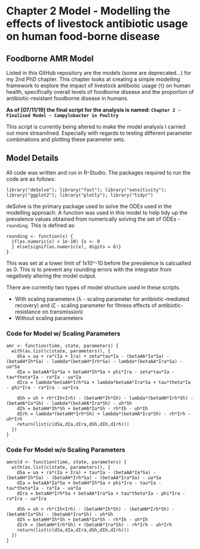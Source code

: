 # Chapter 2 Model - Modelling the effects of livestock antibiotic usage on human food-borne disease

## Foodborne AMR Model

Listed in this GitHub repository are the models (some are deprecated...) for my 2nd PhD chapter. This chapter looks at creating a simple modelling framework to explore the impact of livestock antibiotic usage (τ) on human health, specifically overall levels of foodborne disease and the proportion of antibiotic-resistant foodborne disease in humans.

**As of [07/11/19] the final script for the analysis is named: ```Chapter 2 - Finalised Model - Campylobacter in Poultry```**

This script is currently being altered to make the model analysis I carried out more streamlined. Especially with regards to testing different parameter combinations and plotting these parameter sets. 

## Model Details

All code was written and run in R-Studio. The packages required to run the code are as follows:

```library("deSolve"); library("fast"); library("sensitivity"); library("ggplot2"); library("plotly"); library("tidyr")```

deSolve is the primary package used to solve the ODEs used in the modelling approach. A function was used in this model to help tidy up the prevalence values obtained from numerically solving the set of ODEs - ```rounding```. This is defined as:

```
rounding <- function(x) {
  if(as.numeric(x) < 1e-10) {x <- 0
  } else{signif(as.numeric(x), digits = 6)}
}
```

This was set at a lower limit of 1x10^-10 before the prevalence is calcualted as 0. This is to prevent any rounding errors with the integrator from negatively altering the model output. 

There are currently two types of model structure used in these scripts. 
- With scaling parameters (λ - scaling parameter for antibiotic-mediated recovery) and (ζ - scaling parameter for fitness effects of antibiotic-resistance on transmission)
- Without scaling parameters 

### Code for Model w/ Scaling Parameters 

```
amr <- function(time, state, parameters) {
  with(as.list(c(state, parameters)), {
    dSa = ua + ra*(Ia + Ira) + zeta*tau*Ia - (betaAA*Ia*Sa) - (betaAH*Ih*Sa) - lambda*(betaAH*Irh*Sa) - lambda*(betaAA*Ira*Sa) - ua*Sa  
    dIa = betaAA*Ia*Sa + betaAH*Ih*Sa + phi*Ira - zeta*tau*Ia - tau*theta*Ia - ra*Ia - ua*Ia
    dIra = lambda*betaAH*Irh*Sa + lambda*betaAA*Ira*Sa + tau*theta*Ia - phi*Ira - ra*Ira - ua*Ira
    
    dSh = uh + rh*(Ih+Irh) - (betaHH*Ih*Sh) - lambda*(betaHH*Irh*Sh) - (betaHA*Ia*Sh) - lambda*(betaHA*Ira*Sh) - uh*Sh 
    dIh = betaHH*Ih*Sh + betaHA*Ia*Sh - rh*Ih - uh*Ih 
    dIrh = lambda*(betaHH*Irh*Sh) + lambda*(betaHA*Ira*Sh) - rh*Irh - uh*Irh 
    return(list(c(dSa,dIa,dIra,dSh,dIh,dIrh)))
  })
}
```

### Code For Model w/o Scaling Parameters 

```
amrold <- function(time, state, parameters) {
  with(as.list(c(state, parameters)), {
    dSa = ua + ra*(Ia + Ira) + tau*Ia - (betaAA*Ia*Sa) - (betaAH*Ih*Sa) - (betaAH*Irh*Sa) - (betaAA*Ira*Sa) - ua*Sa  
    dIa = betaAA*Ia*Sa + betaAH*Ih*Sa + phi*Ira - tau*Ia - tau*theta*Ia - ra*Ia - ua*Ia
    dIra = betaAH*Irh*Sa + betaAA*Ira*Sa + tau*theta*Ia - phi*Ira - ra*Ira - ua*Ira
    
    dSh = uh + rh*(Ih+Irh) - (betaHH*Ih*Sh) - (betaHH*Irh*Sh) - (betaHA*Ia*Sh) - (betaHA*Ira*Sh) - uh*Sh 
    dIh = betaHH*Ih*Sh + betaHA*Ia*Sh - rh*Ih - uh*Ih 
    dIrh = (betaHH*Irh*Sh) + (betaHA*Ira*Sh) - rh*Irh - uh*Irh 
    return(list(c(dSa,dIa,dIra,dSh,dIh,dIrh)))
  })
}
```
